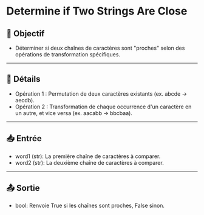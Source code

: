 # Determine if Two Strings Are Close

## 🎯 Objectif

- Déterminer si deux chaînes de caractères sont "proches" selon des opérations de transformation spécifiques.

---

## 📝 Détails

- Opération 1 : Permutation de deux caractères existants (ex. abcde -> aecdb).
- Opération 2 : Transformation de chaque occurrence d'un caractère en un autre, et vice versa (ex. aacabb -> bbcbaa).

---

## 📥 Entrée

- word1 (str): La première chaîne de caractères à comparer.
- word2 (str): La deuxième chaîne de caractères à comparer.

---

## 📤 Sortie

- bool: Renvoie True si les chaînes sont proches, False sinon.


